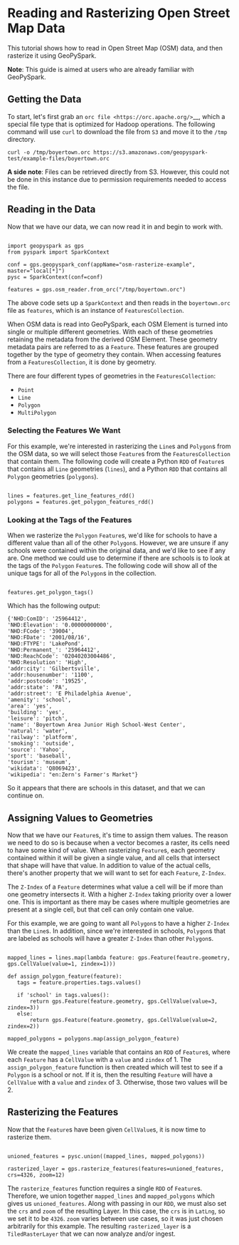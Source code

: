 # Reading and Rasterizing Open Street Map Data

This tutorial shows how to read in Open Street Map (OSM) data, and then
rasterize it using GeoPySpark.

**Note**: This guide is aimed at users who are already familiar with GeoPySpark.

## Getting the Data

To start, let's first grab an `orc file <https://orc.apache.org/>`__,
which a special file type that is optimized for Hadoop operations.
The following command will use `curl` to download the file from
`S3` and move it to the `/tmp` directory.

```
curl -o /tmp/boyertown.orc https://s3.amazonaws.com/geopyspark-test/example-files/boyertown.orc
```

**A side note**: Files can be retrieved directly from S3. However, this could
not be done in this instance due to permission requirements needed to access
the file.

## Reading in the Data

Now that we have our data, we can now read it in and begin to work with.

```python3

import geopyspark as gps
from pyspark import SparkContext

conf = gps.geopyspark_conf(appName="osm-rasterize-example", master="local[*]")
pysc = SparkContext(conf=conf)

features = gps.osm_reader.from_orc("/tmp/boyertown.orc")
```

The above code sets up a `SparkContext` and then reads in the
`boyertown.orc` file as `features`, which is an instance
of `FeaturesCollection`.

When OSM data is read into GeoPySpark, each OSM Element is turned into
single or multiple different geometries. With each of these geometries
retaining the metadata from the derived OSM Element. These geometry metadata
pairs are referred to as a `Feature`. These features are grouped together by
the type of geometry they contain. When accessing features from a
`FeaturesCollection`, it is done by geometry.

There are four different types of geometries in the `FeaturesCollection`:

  - `Point`
  - `Line`
  - `Polygon`
  - `MultiPolygon`


### Selecting the Features We Want

For this example, we're interested in rasterizing the `Line`s and
`Polygon`s from the OSM data, so we will select those `Feature`s
from the `FeaturesCollection` that contain them. The following code will
create a Python `RDD` of `Feature`s that contains all `Line` geometries
(`lines`), and a Python `RDD` that contains all `Polygon`
geometries (`polygons`).

```python3

lines = features.get_line_features_rdd()
polygons = features.get_polygon_features_rdd()
```

### Looking at the Tags of the Features

When we rasterize the `Polygon` `Feature`s, we'd like for schools to have
a different value than all of the other `Polygon`s.  However, we are unsure
if any schools were contained within the original data, and we'd like to see
if any are. One method we could use to determine if there are schools is to
look at the tags of the `Polygon` `Feature`s.  The following code will show
all of the unique tags for all of the `Polygon`s in the collection.

```python3

features.get_polygon_tags()
```

Which has the following output:

```
{'NHD:ComID': '25964412',
'NHD:Elevation': '0.00000000000',
'NHD:FCode': '39004',
'NHD:FDate': '2001/08/16',
'NHD:FTYPE': 'LakePond',
'NHD:Permanent_': '25964412',
'NHD:ReachCode': '02040203004486',
'NHD:Resolution': 'High',
'addr:city': 'Gilbertsville',
'addr:housenumber': '1100',
'addr:postcode': '19525',
'addr:state': 'PA',
'addr:street': 'E Philadelphia Avenue',
'amenity': 'school',
'area': 'yes',
'building': 'yes',
'leisure': 'pitch',
'name': 'Boyertown Area Junior High School-West Center',
'natural': 'water',
'railway': 'platform',
'smoking': 'outside',
'source': 'Yahoo',
'sport': 'baseball',
'tourism': 'museum',
'wikidata': 'Q8069423',
'wikipedia': "en:Zern's Farmer's Market"}
```

So it appears that there are schools in this dataset, and that we can continue
on.

## Assigning Values to Geometries

Now that we have our `Feature`s, it's time to assign them values. The
reason we need to do so is because when a vector becomes a raster, its cells
need to have some kind of value. When rasterizing `Feature`s, each geometry
contained within it will be given a single value, and all cells that intersect
that shape will have that value. In addition to value of the actual cells,
there's another property that we will want to set for each
`Feature`, `Z-Index`.

The `Z-Index` of a `Feature` determines what value a cell will be if more
than one geometry intersects it. With a higher `Z-Index` taking priority over
a lower one. This is important as there may be cases where multiple geometries
are present at a single cell, but that cell can only contain one value.

For this example, we are going to want all `Polygon`s to have a higher
`Z-Index` than the `Line`s. In addition, since we're interested in
schools, `Polygon`s that are labeled as schools will have a greater
`Z-Index` than other `Polygon`s.

```python3

mapped_lines = lines.map(lambda feature: gps.Feature(feautre.geometry, gps.CellValue(value=1, zindex=1)))

def assign_polygon_feature(feature):
   tags = feature.properties.tags.values()

   if 'school' in tags.values():
       return gps.Feature(feature.geometry, gps.CellValue(value=3, zindex=3))
   else:
       return gps.Feature(feature.geometry, gps.CellValue(value=2, zindex=2))

mapped_polygons = polygons.map(assign_polygon_feature)
```

We create the `mapped_lines` variable that contains an `RDD` of `Feature`s,
where each `Feature` has a `CellValue` with a `value` and `zindex` of 1.
The `assign_polygon_feature` function is then created which will test to see if a
`Polygon` is a school or not. If it is, then the resulting `Feature` will
have a `CellValue` with a `value` and `zindex` of 3. Otherwise, those
two values will be 2.

## Rasterizing the Features

Now that the `Feature`s have been given `CellValue`s, it is now time to
rasterize them.

```python3

unioned_features = pysc.union((mapped_lines, mapped_polygons))

rasterized_layer = gps.rasterize_features(features=unioned_features, crs=4326, zoom=12)
```

The `rasterize_features` function requires a single `RDD` of `Feature`s.
Therefore, we union together `mapped_lines` and `mapped_polygons` which
gives us `unioned_features`. Along with passing in our `RDD`, we must also
set the `crs` and `zoom` of the resulting Layer. In this case, the `crs`
is in `LatLng`, so we set it to be `4326`. `zoom` varies between use cases,
so it was just chosen arbitrarily for this example. The resulting
`rasterized_layer` is a `TiledRasterLayer` that we can now analyze and/or
ingest.
